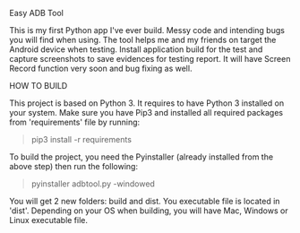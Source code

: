 Easy ADB Tool

This is my first Python app I've ever build. Messy code and intending bugs you will find when using.
The tool helps me and my friends on target the Android device when testing. Install application build for the test and capture screenshots to save evidences for testing report.
It will have Screen Record function very soon and bug fixing as well.


HOW TO BUILD

This project is based on Python 3. It requires to have Python 3 installed on your system.
Make sure you have Pip3 and installed all required packages from 'requirements' file by running:
> pip3 install -r requirements

To build the project, you need the Pyinstaller (already installed from the above step) then run the following:
> pyinstaller adbtool.py -windowed

You will get 2 new folders: build and dist. You executable file is located in 'dist'.
Depending on your OS when building, you will have Mac, Windows or Linux executable file.

